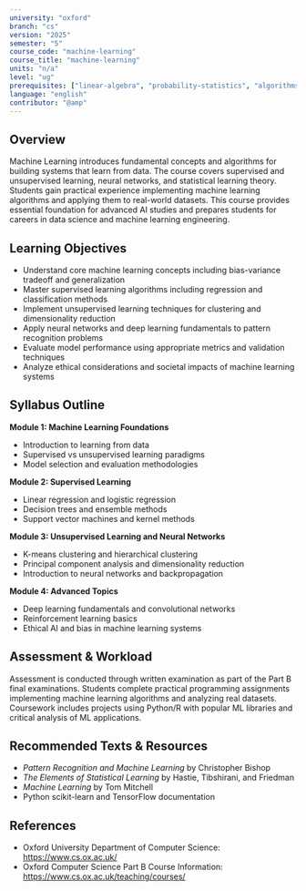```yaml
---
university: "oxford"
branch: "cs"
version: "2025"
semester: "5"
course_code: "machine-learning"
course_title: "machine-learning"
units: "n/a"
level: "ug"
prerequisites: ["linear-algebra", "probability-statistics", "algorithms-data-structures"]
language: "english"
contributor: "@amp"
---
```


## Overview

Machine Learning introduces fundamental concepts and algorithms for building systems that learn from data. The course covers supervised and unsupervised learning, neural networks, and statistical learning theory. Students gain practical experience implementing machine learning algorithms and applying them to real-world datasets. This course provides essential foundation for advanced AI studies and prepares students for careers in data science and machine learning engineering.

## Learning Objectives

- Understand core machine learning concepts including bias-variance tradeoff and generalization
- Master supervised learning algorithms including regression and classification methods
- Implement unsupervised learning techniques for clustering and dimensionality reduction
- Apply neural networks and deep learning fundamentals to pattern recognition problems
- Evaluate model performance using appropriate metrics and validation techniques
- Analyze ethical considerations and societal impacts of machine learning systems

## Syllabus Outline

**Module 1: Machine Learning Foundations**
- Introduction to learning from data
- Supervised vs unsupervised learning paradigms
- Model selection and evaluation methodologies

**Module 2: Supervised Learning**
- Linear regression and logistic regression
- Decision trees and ensemble methods
- Support vector machines and kernel methods

**Module 3: Unsupervised Learning and Neural Networks**
- K-means clustering and hierarchical clustering
- Principal component analysis and dimensionality reduction
- Introduction to neural networks and backpropagation

**Module 4: Advanced Topics**
- Deep learning fundamentals and convolutional networks
- Reinforcement learning basics
- Ethical AI and bias in machine learning systems

## Assessment & Workload

Assessment is conducted through written examination as part of the Part B final examinations. Students complete practical programming assignments implementing machine learning algorithms and analyzing real datasets. Coursework includes projects using Python/R with popular ML libraries and critical analysis of ML applications.

## Recommended Texts & Resources

- *Pattern Recognition and Machine Learning* by Christopher Bishop
- *The Elements of Statistical Learning* by Hastie, Tibshirani, and Friedman
- *Machine Learning* by Tom Mitchell
- Python scikit-learn and TensorFlow documentation

## References

- Oxford University Department of Computer Science: https://www.cs.ox.ac.uk/
- Oxford Computer Science Part B Course Information: https://www.cs.ox.ac.uk/teaching/courses/
